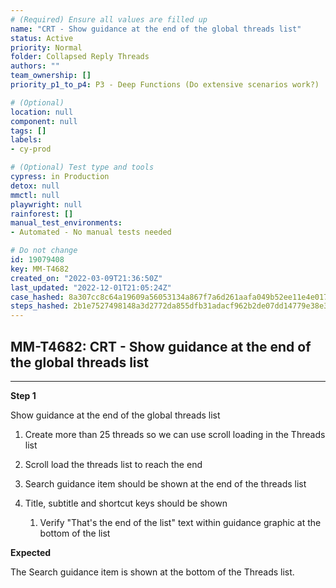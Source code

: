 ```yaml
---
# (Required) Ensure all values are filled up
name: "CRT - Show guidance at the end of the global threads list"
status: Active
priority: Normal
folder: Collapsed Reply Threads
authors: ""
team_ownership: []
priority_p1_to_p4: P3 - Deep Functions (Do extensive scenarios work?)

# (Optional)
location: null
component: null
tags: []
labels: 
- cy-prod

# (Optional) Test type and tools
cypress: in Production
detox: null
mmctl: null
playwright: null
rainforest: []
manual_test_environments: 
- Automated - No manual tests needed

# Do not change
id: 19079408
key: MM-T4682
created_on: "2022-03-09T21:36:50Z"
last_updated: "2022-12-01T21:05:24Z"
case_hashed: 8a307cc8c64a19609a56053134a867f7a6d261aafa049b52ee11e4e017f4dbf7326bfd05c03f8005c3fef7f33954c4bf
steps_hashed: 2b1e7527498148a3d2772da855dfb31adacf962b2de07dd14779e38e3996f8ea875a43f1819e83b7348f07e22970adef
---
```


<!-- (Auto-generated) Based on frontmatter's "key" and "name" -->

## MM-T4682: CRT - Show guidance at the end of the global threads list

---

**Step 1**

Show guidance at the end of the global threads list

1. Create more than 25 threads so we can use scroll loading in the Threads list

2. Scroll load the threads list to reach the end

3. Search guidance item should be shown at the end of the threads list

4. Title, subtitle and shortcut keys should be shown

   1. Verify "That's the end of the list" text within guidance graphic at the bottom of the list

**Expected**

The Search guidance item is shown at the bottom of the Threads list.
